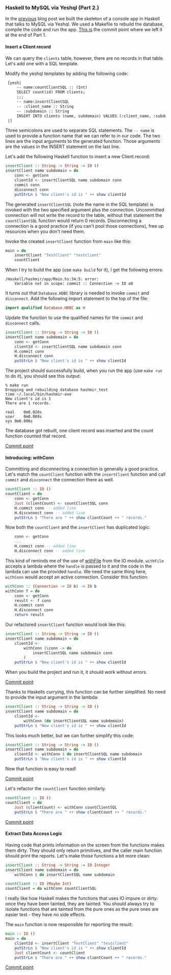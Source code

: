 ### Haskell to MySQL via Yeshql (Part 2.)

In the [previous](/blog/2017/11/haskell_to_mysql_via_yeshql.md) blog post we built the skeleton of a console app in Haskell that talks to MySQL via Yeshql. We used a Makefile to rebuild the database, compile the code and run the app. [This is](https://github.com/adomokos/hashmir/commit/78a597e2c348abe751178812367f260fde69edb6) the commit point where we left it at the end of Part 1.

#### Insert a Client record

We can query the `clients` table, however, there are no records in that table. Let's add one with a SQL template.

Modify the yeshql templates by adding the following code:

```haskell
 [yesh|
     -- name:countClientSQL :: (Int)
     SELECT count(id) FROM clients;
     ;;;
     -- name:insertClientSQL
     -- :client_name :: String
     -- :subdomain :: String
     INSERT INTO clients (name, subdomain) VALUES (:client_name, :subdomain);
 |]
```

Three semicolons are used to separate SQL statements. The `-- name` is used to provide a function name that we can refer to in our code. The two lines are the input arguments to the generated function. Those arguments are the values in the INSERT statement on the last line.

Let's add the following Haskell function to insert a new Client record:

```haskell
insertClient :: String -> String -> IO ()
insertClient name subdomain = do
    conn <- getConn
    clientId <- insertClientSQL name subdomain conn
    commit conn
    disconnect conn
    putStrLn $ "New client's id is " ++ show clientId
```

The generated `insertClientSQL` (note the name in the SQL template) is invoked with the two specified argument plus the connection. Uncommitted connection will not write the record to the table, without that statement the `countClientSQL` function would return 0 records.
Disconnecting a connection is a good practice (if you can't pool those connections), free up resources when you don't need them.

Invoke the created `insertClient` function from `main` like this:

```haskell
main = do
    insertClient "TestClient" "testclient"
    countClient
```

When I try to build the app (use `make build` for it), I get the following errors:

```shell
/Haskell/hashmir/app/Main.hs:34:5: error:
    Variable not in scope: commit :: Connection -> IO a0
```

It turns out that `Database.HDBC` library is needed to invoke `commit` and `disconnect`.
Add the following import statement to the top of the file:

```haskell
import qualified Database.HDBC as H
```

Update the function to use the qualified names for the `commit` and `disconnect` calls.

```haskell
insertClient :: String -> String -> IO ()
insertClient name subdomain = do
    conn <- getConn
    clientId <- insertClientSQL name subdomain conn
    H.commit conn
    H.disconnect conn
    putStrLn $ "New client's id is " ++ show clientId
```

The project should successfully build, when you run the app (use `make run` to do it), you should see this output:

```shell
% make run
Dropping and rebuilding database hashmir_test
time ~/.local/bin/hashmir-exe
New client's id is 1
There are 1 records.

real	0m0.020s
user	0m0.009s
sys	0m0.006s
```

The database got rebuilt, one client record was inserted and the count function counted that record.

[Commit point](https://github.com/adomokos/hashmir/commit/dbdbcc3d41bf84f7230ef0ff98f78f6752c115ab)

#### Introducing: withConn

Committing and disconnecting a connection is generally a good practice. Let's match the `countClient` function with the `insertClient` function and call `commit` and `disconnect` the connection there as well.

```haskell
countClient :: IO ()
countClient = do
    conn <- getConn
    Just (clientCount) <- countClientSQL conn
    H.commit conn -- added line
    H.disconnect conn -- added line
    putStrLn $ "There are " ++ show clientCount ++ " records."
```

Now both the `countClient` and the `insertClient` has duplicated logic:

```haskell
    conn <- getConn
    ...
    H.commit conn -- added line
    H.disconnect conn -- added line
```

This kind of reminds me of the use of [withFile](http://hackage.haskell.org/package/base-4.10.1.0/docs/System-IO.html#v:withFile) from the IO module. `withFile` accepts a lambda where the `handle` is passed to it and the code in the lambda can use the provided `handle`. We need the same thing here, `withConn` would accept an active connection. Consider this function:

```haskell
withConn :: (Connection -> IO b) -> IO b
withConn f = do
    conn <- getConn
    result <- f conn
    H.commit conn
    H.disconnect conn
    return result
```
Our refactored `insertClient` function would look like this:

```haskell
insertClient :: String -> String -> IO ()
insertClient name subdomain = do
    clientId <-
        withConn (\conn -> do
            insertClientSQL name subdomain conn
        )
    putStrLn $ "New client's id is " ++ show clientId
```

When you build the project and run it, it should work without errors.

[Commit point](https://github.com/adomokos/hashmir/commit/841959b7da65baf8b5a351d2e06d5ae0525b511d)

Thanks to Haskells currying, this function can be further simplified. No need to provide the input argument in the lambda:

```haskell
insertClient :: String -> String -> IO ()
insertClient name subdomain = do
    clientId <-
        withConn (do insertClientSQL name subdomain)
    putStrLn $ "New client's id is " ++ show clientId
```

This looks much better, but we can further simplify this code:

```haskell
insertClient :: String -> String -> IO ()
insertClient name subdomain = do
    clientId <- withConn $ do insertClientSQL name subdomain
    putStrLn $ "New client's id is " ++ show clientId
```

Now that function is easy to read!

[Commit point](https://github.com/adomokos/hashmir/commit/2dac1bc5f175d6e14bd040ffe5a0858042a688ea)

Let's refactor the `countClient` function similarly.

```haskell
countClient :: IO ()
countClient = do
    Just (clientCount) <- withConn countClientSQL
    putStrLn $ "There are " ++ show clientCount ++ " records."
```

[Commit point](https://github.com/adomokos/hashmir/commit/3bb07613665dad7e07bd4bbb24b2c22fac981911)

#### Extract Data Access Logic

Having code that prints information on the screen from the functions makes them dirty. They should only return primitives, and the caller main function should print the reports. Let's make those functions a bit more clean:

```haskell
insertClient :: String -> String -> IO Integer
insertClient name subdomain = do
    withConn $ do insertClientSQL name subdomain

countClient :: IO (Maybe Int)
countClient = do withConn countClientSQL
```

I really like how Haskell makes the functions that uses IO impure or dirty: once they have been tainted, they are tainted. You should always try to isolate functions that are tainted from the pure ones as the pure ones are easier test - they have no side effects.

The `main` function is now responsible for reporting the result:

```haskell
main :: IO ()
main = do
    clientId <- insertClient "TestClient" "testclient"
    putStrLn $ "New client's id is " ++ show clientId
    Just clientCount <- countClient
    putStrLn $ "There are " ++ show clientCount ++ " records."
```

[Commit point](https://github.com/adomokos/hashmir/commit/f2b2393b437c32b669984d52f8195b1b9d643f95)
